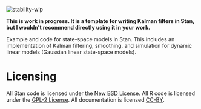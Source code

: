 ![stability-wip](https://img.shields.io/badge/stability-work_in_progress-lightgrey.svg)

**This is work in progress. It is a template for writing Kalman filters in Stan, but I wouldn't recommend directly using it in your work.** 

Example and code for state-space models in Stan.
This includes an implementation of Kalman filtering, smoothing, and simulation for
dynamic linear models (Gaussian linear state-space models).

Licensing
================

All Stan code is licensed under the [New BSD License](http://opensource.org/licenses/BSD-3-Clause).
All R code is licensed under the [GPL-2 License](http://www.gnu.org/licenses/gpl-2.0.html).
All documentation is licensed [CC-BY](http://creativecommons.org/licenses/by/4.0/).
